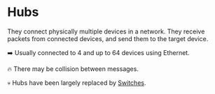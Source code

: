 # Hubs

<div class="row row-cols-lg-2"><div>

They connect physically multiple devices in a network. They receive packets from connected devices, and send them to the target device.

➡️ Usually connected to 4 and up to 64 devices using Ethernet.
</div><div>

🔥 There may be collision between messages.

💀 Hubs have been largely replaced by [Switches](switch.md).
</div></div>